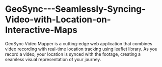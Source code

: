 # GeoSync---Seamlessly-Syncing-Video-with-Location-on-Interactive-Maps
GeoSync Video Mapper is a cutting-edge web application that combines video recording with real-time location tracking using leaflet library. As you record a video, your location is synced with the footage, creating a seamless visual representation of your journey. 
